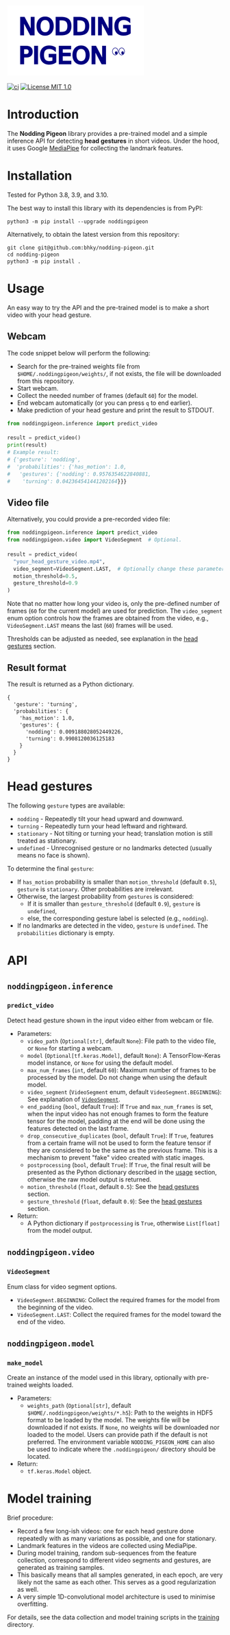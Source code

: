 ![logo](logo/nodding-pigeon_logo.png)

[![ci](https://github.com/bhky/nodding-pigeon/actions/workflows/ci.yml/badge.svg)](https://github.com/bhky/nodding-pigeon/actions)
[![License MIT 1.0](https://img.shields.io/badge/license-MIT%201.0-blue.svg)](LICENSE)

# Introduction

The **Nodding Pigeon** library provides a pre-trained model and 
a simple inference API for detecting **head gestures** in short videos.
Under the hood, it uses Google [MediaPipe](https://google.github.io/mediapipe/)
for collecting the landmark features.

# Installation

Tested for Python 3.8, 3.9, and 3.10.

The best way to install this library with its dependencies is from PyPI:
```shell
python3 -m pip install --upgrade noddingpigeon
```
Alternatively, to obtain the latest version from this repository:
```shell
git clone git@github.com:bhky/nodding-pigeon.git
cd nodding-pigeon
python3 -m pip install .
```

# Usage

An easy way to try the API and the pre-trained model is to
make a short video with your head gesture.

## Webcam

The code snippet below will perform the following:
- Search for the pre-trained weights file from `$HOME/.noddingpigeon/weights/`,
  if not exists, the file will be downloaded from this repository.
- Start webcam.
- Collect the needed number of frames (default `60`) for the model.
- End webcam automatically (or you can press `q` to end earlier).
- Make prediction of your head gesture and print the result to STDOUT.
```python
from noddingpigeon.inference import predict_video

result = predict_video()
print(result)
# Example result:
# {'gesture': 'nodding',
#  'probabilities': {'has_motion': 1.0,
#   'gestures': {'nodding': 0.9576354622840881,
#    'turning': 0.042364541441202164}}}
```

## Video file

Alternatively, you could provide a pre-recorded video file:

```python
from noddingpigeon.inference import predict_video
from noddingpigeon.video import VideoSegment  # Optional.

result = predict_video(
  "your_head_gesture_video.mp4",
  video_segment=VideoSegment.LAST,  # Optionally change these parameters.
  motion_threshold=0.5,
  gesture_threshold=0.9
)
```
Note that no matter how long your video is, only the
pre-defined number of frames (`60` for the current model) are used for
prediction. The `video_segment` enum option controls how the frames 
are obtained from the video, 
e.g., `VideoSegment.LAST` means the last (`60`) frames will be used.

Thresholds can be adjusted as needed, see explanation in the 
[head gestures](#head-gestures) section.

## Result format

The result is returned as a Python dictionary.

```text
{
  'gesture': 'turning',
  'probabilities': {
    'has_motion': 1.0,
    'gestures': {
      'nodding': 0.009188028052449226,
      'turning': 0.9908120036125183
    }
  }
}
```

# Head gestures

The following `gesture` types are available:
- `nodding` - Repeatedly tilt your head upward and downward.
- `turning` - Repeatedly turn your head leftward and rightward.
- `stationary` - Not tilting or turning your head; translation motion is still treated as stationary.
- `undefined` - Unrecognised gesture or no landmarks detected (usually means no face is shown).

To determine the final `gesture`:
- If `has_motion` probability is smaller than `motion_threshold` (default `0.5`),
  `gesture` is `stationary`. Other probabilities are irrelevant.
- Otherwise, the largest probability from `gestures` is considered:
  - If it is smaller than `gesture_threshold` (default `0.9`), `gesture` is `undefined`,
  - else, the corresponding gesture label is selected (e.g., `nodding`).
- If no landmarks are detected in the video, `gesture` is `undefined`. 
  The `probabilities` dictionary is empty.

# API

## `noddingpigeon.inference`

### `predict_video`
Detect head gesture shown in the input video either from webcam or file.
- Parameters:
  - `video_path` (`Optional[str]`, default `None`): 
    File path to the video file, or `None` for starting a webcam.
  - `model` (`Optional[tf.keras.Model]`, default `None`): 
    A TensorFlow-Keras model instance, or `None` for using the default model.
  - `max_num_frames` (`int`, default `60`):
    Maximum number of frames to be processed by the model.
    Do not change when using the default model.    
  - `video_segment` (`VideoSegment` enum, default `VideoSegment.BEGINNING`):
    See explanation of [`VideoSegment`](#videosegment).
  - `end_padding` (`bool`, default `True`): 
    If `True` and `max_num_frames` is set, when the input video has not enough
    frames to form the feature tensor for the model, padding at the end will be 
    done using the features detected on the last frame.
  - `drop_consecutive_duplicates` (`bool`, default `True`):
    If `True`, features from a certain frame will not be used to form the 
    feature tensor if they are considered to be the same as the previous frame.
    This is a mechanism to prevent "fake" video created with static images.
  - `postprocessing` (`bool`, default `True`):
    If `True`, the final result will be presented as the Python dictionary
    described in the [usage](#usage) section, otherwise the raw model output
    is returned.
  - `motion_threshold` (`float`, default `0.5`):
    See the [head gestures](#head-gestures) section.
  - `gesture_threshold` (`float`, default `0.9`):
    See the [head gestures](#head-gestures) section.
- Return:
  - A Python dictionary if `postprocessing` is `True`, otherwise `List[float]`
    from the model output.

## `noddingpigeon.video`

### `VideoSegment`
Enum class for video segment options.
- `VideoSegment.BEGINNING`: Collect the required frames for the model from the beginning of the video.
- `VideoSegment.LAST`: Collect the required frames for the model toward the end of the video.

## `noddingpigeon.model`

### `make_model`
Create an instance of the model used in this library, 
optionally with pre-trained weights loaded.
- Parameters:
  - `weights_path` (`Optional[str]`, default `$HOME/.noddingpigeon/weights/*.h5`): 
    Path to the weights in HDF5 format to be loaded by the model. 
    The weights file will be downloaded if not exists.
    If `None`, no weights will be downloaded nor loaded to the model.
    Users can provide path if the default is not preferred. 
    The environment variable `NODDING_PIGEON_HOME` can also be used to indicate
    where the `.noddingpigeon/` directory should be located.
- Return:
  - `tf.keras.Model` object.

# Model training

Brief procedure:
- Record a few long-ish videos: one for each head gesture done repeatedly 
  with as many variations as possible, and one for stationary.
- Landmark features in the videos are collected using MediaPipe.
- During model training, random sub-sequences from the feature collection,
  correspond to different video segments and gestures, are generated as 
  training samples.
- This basically means that all samples generated, in each epoch,
  are very likely not the same as each other.
  This serves as a good regularization as well.
- A very simple 1D-convolutional model architecture is used to minimise
  overfitting.

For details, see the data collection and model training scripts in the
[training](https://github.com/bhky/nodding-pigeon/tree/main/training) directory.
